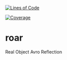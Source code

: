 [![Lines of Code](https://sonarcloud.io/api/project_badges/measure?project=roar&metric=ncloc)](https://sonarcloud.io/dashboard?id=roar)

[![Coverage](https://sonarcloud.io/api/project_badges/measure?project=roar&metric=coverage)](https://sonarcloud.io/dashboard?id=roar)

# roar
Real Object Avro Reflection
